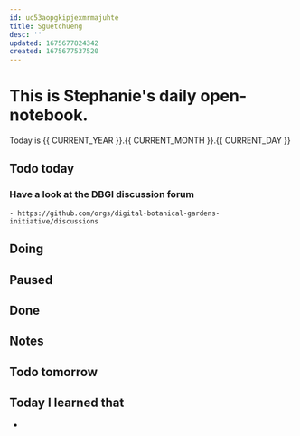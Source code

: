 ```yaml
---
id: uc53aopgkipjexmrmajuhte
title: Sguetchueng
desc: ''
updated: 1675677824342
created: 1675677537520
---
```

# This is Stephanie's daily open-notebook.

Today is {{ CURRENT_YEAR }}.{{ CURRENT_MONTH }}.{{ CURRENT_DAY }}

## Todo today

### Have a look at the DBGI discussion forum
    - https://github.com/orgs/digital-botanical-gardens-initiative/discussions
###
###

## Doing

## Paused

## Done

## Notes

## Todo tomorrow

###
###
###


## Today I learned that

- 